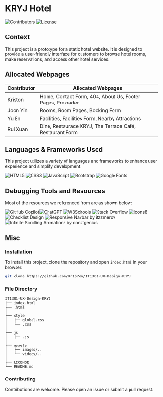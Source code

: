 # KRYJ Hotel

![Contributors](https://img.shields.io/badge/Contributors-Kriston%2C%20Joon%20Yin%2C%20Yu%20En%2C%20%26%20Rui%20Xuan-white)
[![License](https://img.shields.io/badge/license-MIT-green.svg?style=round-square)](LICENSE)

## Context

This project is a prototype for a static hotel website. It is designed to provide a user-friendly interface for customers to browse hotel rooms, make reservations, and access other hotel services.

## Allocated Webpages

| Contributor | Allocated Webpages                                   |
|-------------|------------------------------------------------------|
| Kriston     | Home, Contact Form, 404, About Us, Footer Pages, Preloader |
| Joon Yin    | Rooms, Room Pages, Booking Form           |
| Yu En       | Facilities, Facilities Form, Nearby Attractions      |
| Rui Xuan    | Dine, Restaurace KRYJ, The Terrace Café, Restaurant Form   |

## Languages & Frameworks Used

This project utilizes a variety of languages and frameworks to enhance user experience and simplify development:

![HTML5](https://img.shields.io/badge/HTML5-E34F26?style=for-the-badge&logo=html5&logoColor=white)
![CSS3](https://img.shields.io/badge/CSS3-1572B6?style=for-the-badge&logo=css3&logoColor=white)
![JavaScript](https://img.shields.io/badge/JavaScript-F7DF1E?style=for-the-badge&logo=javascript&logoColor=black)
![Bootstrap](https://img.shields.io/badge/Bootstrap-7952B3?style=for-the-badge&logo=bootstrap&logoColor=white)
![Google Fonts](https://img.shields.io/badge/Google_Fonts-4285F4?style=for-the-badge&logo=google&logoColor=white)

## Debugging Tools and Resources

Most of the resources we referenced from are as shown below:

![GitHub Copilot](https://img.shields.io/badge/GitHub%20Copilot-FFFFFF?style=for-the-badge&logo=github&logoColor=24292E)![ChatGPT](https://img.shields.io/badge/ChatGPT-000000?style=for-the-badge&logo=OpenAI&logoColor=white)
![W3Schools](https://img.shields.io/badge/W3Schools-4C9A2A?style=for-the-badge&logo=W3Schools&logoColor=white)
![Stack Overflow](https://img.shields.io/badge/Stack%20Overflow-F58025?style=for-the-badge&logo=stack-overflow&logoColor=white)
![Icons8](https://img.shields.io/badge/Icons8-00C4CC?style=for-the-badge&logo=Icons8&logoColor=white)
![Checklist Design](https://img.shields.io/badge/Checklist%20Design-FF6D6D?style=for-the-badge&logo=checklist&logoColor=white)
![Responsive Navbar by itzzmerov](https://img.shields.io/badge/Responsive%20Navbar%20by%20itzzmerov-24292E?style=for-the-badge&logo=github&logoColor=white)
![Infinite Scrolling Animations by constgenius](https://img.shields.io/badge/Infinite%20Scrolling%20Animations%20by%20constgenius-24292E?style=for-the-badge&logo=github&logoColor=white)

## Misc

### Installation

To install this project, clone the repository and open `index.html` in your browser.

```bash
git clone https://github.com/Kr1s7on/IT1301-UX-Design-KRYJ
```

### File Directory

```plaintext
IT1301-UX-Design-KRYJ
├── index.html
├── .html
│ 
├── style
│   ├── global.css
│   └── .css
│ 
├── js
│   ├── .js
│ 
├── assets
│   ├── images/..
│   └── videos/..
│
├── LICENSE 
└── README.md
```

### Contributing

Contributions are welcome. Please open an issue or submit a pull request.
